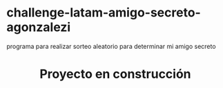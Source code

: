 # challenge-latam-amigo-secreto-agonzalezi
programa para realizar sorteo aleatorio para determinar mi amigo secreto
<h1 align="center">
Proyecto en construcción 
</h1>
